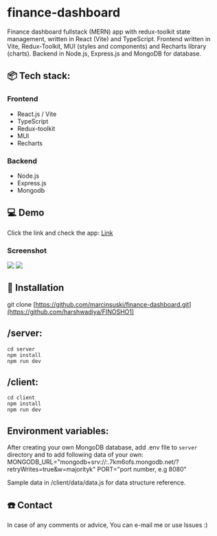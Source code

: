 # finance-dashboard
Finance dashboard fullstack (MERN) app with redux-toolkit state management, written in React (Vite) and TypeScript. Frontend written in Vite, Redux-Toolkit, MUI (styles and components) and Recharts library (charts). Backend in Node.js, Express.js and MongoDB for database.


## 📦 Tech stack:
### Frontend
- React.js / Vite
- TypeScript
- Redux-toolkit
- MUI
- Recharts

### Backend
- Node.js
- Express.js
- Mongodb


## 💻 Demo
Click the link and check the app: [Link](https://ms-finance-dashboard.vercel.app/)

### Screenshot

![](./client/public/assets/dashboard.JPG)
![](./client/public/assets/predicstions.JPG)


## 💾 Installation
git clone [https://github.com/marcinsuski/finance-dashboard.git](https://github.com/harshwadiya/FINOSHO1)


## /server: 
`cd server`  
`npm install`  
`npm run dev`  

## /client:
`cd client`  
`npm install`  
`npm run dev`  

## Environment variables:
After creating your own MongoDB database, add .env file to `server` directory and to add following data of your own:
MONGODB_URL="mongodb+srv://<your-username>:<your-password>.7km6ofs.mongodb.net/<your-database-name>?retryWrites=true&w=majorityk"
PORT="port number, e.g 8080"

Sample data in /client/data/data.js for data structure reference.

## ☎️ Contact
In case of any comments or advice, You can e-mail me or use Issues :)


